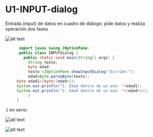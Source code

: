 # U1-INPUT-dialog
Entrada (input) de datos en cuadro de diálogo: pide datos y realiza operación dos fases


![alt text](https://repository-images.githubusercontent.com/541220647/5439b559-4148-4c7d-8f83-60e7e4df2af5)

```java
      import javax.swing.JOptionPane;  
      public class INPUTdialog { 
        public static void main(String[] args) {
          String texto;                 
          byte edad;    
          texto =JOptionPane.showInputDialog("Escribe:");
          edad=Byte.parseByte(texto);                 
     byte edad1=(byte)(edad+1);
     System.out.println("1. Edad dentro de un ano: "+edad1);
     System.out.println("2. Edad dentro de un ano: "+(edad+1));
          }
     }
```
:)
en serio:

![alt text](https://repository-images.githubusercontent.com/541220647/88356376-21b4-4aef-8063-0ffc6fc632dc)

![alt text](https://repository-images.githubusercontent.com/541220647/a1bf0221-f46a-43e7-926f-ef0b2c2720ec)
